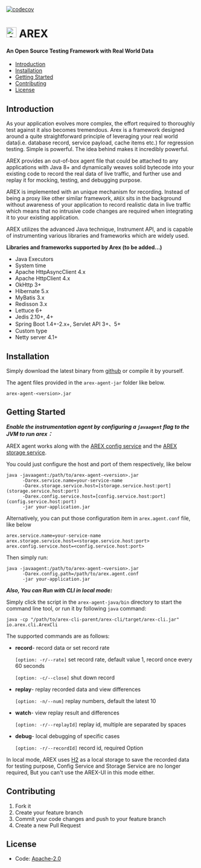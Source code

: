[![codecov](https://codecov.io/gh/arextest/arex-agent-java/branch/main/graph/badge.svg)](https://app.codecov.io/gh/arextest/arex-agent-java) 

# <img src="https://avatars.githubusercontent.com/u/103105168?s=200&v=4" alt="Arex Icon" width="27" height=""> AREX

#### An Open Source Testing Framework with Real World Data

- [Introduction](https://#introduction)
- [Installation](https://#installation)
- [Getting Started](https://#getting-started)
- [Contributing](https://#contributing)
- [License](https://#license)

## Introduction


As your application evolves more complex, the effort required to thoroughly test against it also becomes tremendous. Arex is a framework designed around a quite straightforward principle of leveraging your real world data(i.e. database record, service payload, cache items etc.) for regression testing. Simple is powerful. The idea behind makes it incredibly powerful.

AREX provides an out-of-box agent file that could be attached to any applications with Java 8+ and dynamically weaves solid  bytecode into your existing code to record the real data of live traffic, and further use and replay it for mocking, testing, and debugging purpose.

AREX is implemented with an unique mechanism for recording. Instead of being a proxy like other similar framework, `AREX` sits in the background without awareness of your application to record realistic data in live traffic which means that no intrusive code changes are required when integrating it to your existing application.

AREX utilizes the advanced Java technique, Instrument API, and is capable of instrumenting various libraries and frameworks which are widely used.

**Libraries and frameworks supported by Arex (to be added...)**


- Java Executors
- System time
- Apache HttpAsyncClient 4.x
- Apache HttpClient 4.x
- OkHttp 3+
- Hibernate 5.x
- MyBatis 3.x
- Redisson 3.x
- Lettuce 6+
- Jedis 2.10+, 4+
- Spring Boot 1.4+-2.x+, Servlet API 3+、5+
- Custom type
- Netty server 4.1+

## Installation


Simply download the latest binary from [github](https://github.com/arextest/releases) or compile it by yourself.

The agent files provided in the `arex-agent-jar` folder like below.

```other
arex-agent-<version>.jar  

```


## Getting Started


***Enable the instrumentation agent by configuring a `javaagent` flag to the JVM to run arex：***

AREX agent works along with the [AREX config service](https://github.com/arextest/arex-config) and the [AREX storage service](https://github.com/arextest/arex-storage).

You could just configure the host and port of them respectively, like below

```other
java -javaagent:/path/to/arex-agent-<version>.jar
      -Darex.service.name=your-service-name
      -Darex.storage.service.host=[storage.service.host:port](storage.service.host:port) 
      -Darex.config.service.host=[config.service.host:port](config.service.host:port)
      -jar your-application.jar
```


Alternatively, you can put those configuration item in `arex.agent.conf` file, like below

```other
arex.service.name=your-service-name  
arex.storage.service.host=<storage.service.host:port> 
arex.config.service.host=<config.service.host:port> 
```


Then simply run:

```other
java -javaagent:/path/to/arex-agent-<version>.jar
      -Darex.config.path=/path/to/arex.agent.conf
      -jar your-application.jar
```


***Also, You can Run with CLI in local mode:***

Simply click the script in the `arex-agent-java/bin` directory to start the command line tool, or run it by following `java` command:

```other
java -cp "/path/to/arex-cli-parent/arex-cli/target/arex-cli.jar" io.arex.cli.ArexCli
```


The supported commands are as follows:


- **record**- record data or set record rate

  `[option: -r/--rate]` set record rate, default value 1, record once every 60 seconds

  `[option: -c/--close]` shut down record


- **replay**- replay recorded data and view differences

  `[option: -n/--num]` replay numbers, default the latest 10


- **watch**- view replay result and differences

  `[option: -r/--replayId]` replay id, multiple are separated by spaces


- **debug**- local debugging of specific cases

  `[option: -r/--recordId]` record id, required Option

In local mode, AREX uses [H2](https://www.h2database.com) as a local storage to save the recorded data for testing purpose,  Config Service and Storage Service are no longer required, But you can't use the AREX-UI in this mode either.



## Contributing

1. Fork it
2. Create your feature branch
3. Commit your code changes and push to your feature branch
4. Create a new Pull Request


## License
- Code: [Apache-2.0](https://github.com/arextest/arex-agent-java/blob/main/LICENSE)
